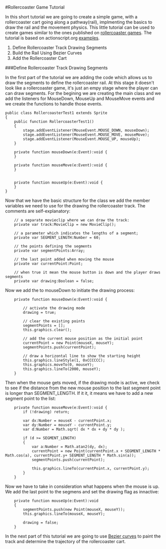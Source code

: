 #Rollercoaster Game Tutorial

In this short tutorial we are going to create a simple game, with a rollercoaster cart going along a pathway(rail), implmenting the basics to draw the rail and the movement physics. This little tutorial can be used to create games similar to the ones published on [rollercoaster games]. The tutorial is based on actionscript.org [examples][1].

1. Define Rollercoaster Track Drawing Segments
2. Build the Rail Using Bezier Curves
3. Add the Rollercoaster Cart

###Define Rollercoaster Track Drawing Segments

In the first part of the tutorial we are adding the code which allows us to draw the segments to define the rollercoaster rail. At this stage it doesn't look like a rollercoaster game, it's just an empy stage where the player can can draw segments. For the begining we are creating the main class and we add the listeners for MouseDown, MouseUp and MouseMove events and we create the functions to handle those events.

	public class RollercoasterTest1 extends Sprite
	{		
		public function RollercoasterTest1()
		{	
			stage.addEventListener(MouseEvent.MOUSE_DOWN, mouseDown);
			stage.addEventListener(MouseEvent.MOUSE_MOVE, mouseMove);
			stage.addEventListener(MouseEvent.MOUSE_UP, mouseUp);		
		}
		
		private function mouseDown(e:Event):void {
    	}
		
		private function mouseMove(e:Event):void {
		}
		
		
		private function mouseUp(e:Event):void {	
		}
	}
		
Now that we have the basic structure for the class we add the member variables we need to use for the drawing the rollercoaster track. The comments are self-explanatory:

		// a separate movieclip where we can draw the track:
		private var track:MovieClip = new MovieClip();
		
		// a parameter which indicates the lengths of a segment;
		private var SEGMENT_LENGTH:Number = 60;
				
		// the points defining the segments
		private var segmentPoints:Array;
		
		// the last point added when moving the mouse
		private var currentPoint:Point;
		
		// when true it mean the mouse button is down and the player draws segments
		private var drawing:Boolean = false;

Now we add the to mouseDown to initiate the drawing process:

		private function mouseDown(e:Event):void {

			// activate the drawing mode
			drawing = true;
			
			// clear the existing points
			segmentPoints = [];
			this.graphics.clear();
			
			// add the current mouse position as the initial point
			currentPoint = new Point(mouseX, mouseY);
			segmentPoints.push(currentPoint);
			
			// draw a horizontal line to show the starting height 
			this.graphics.lineStyle(1, 0xCCCCCC);
			this.graphics.moveTo(0, mouseY);
			this.graphics.lineTo(2000, mouseY);
		} 
		
Then when the mouse gets moved, if the drawing mode is active, we check to see if the distance from the new mouse position to the last segment point is longer than SEGMENT_LENGTH. If it it, it means we have to add a new segment point to the list:

		private function mouseMove(e:Event):void {
			if (!drawing) return;
			
			var dx:Number = mouseX - currentPoint.x;
			var dy:Number = mouseY - currentPoint.y;
			var d:Number = Math.sqrt( dx * dx + dy * dy );
			
			if (d >= SEGMENT_LENGTH) 
			{
				var a:Number = Math.atan2(dy, dx);
				currentPoint = new Point(currentPoint.x + SEGMENT_LENGTH * Math.cos(a), currentPoint.y+ SEGMENT_LENGTH * Math.sin(a));
				segmentPoints.push(currentPoint);
				
				this.graphics.lineTo(currentPoint.x, currentPoint.y);
			}
		}

Now we have to take in consideration what happens when the mouse is up. We add the last point to the segmens and set the drawing flag as innactive:

		private function mouseUp(e:Event):void 
		{	
			segmentPoints.push(new Point(mouseX, mouseY));
			this.graphics.lineTo(mouseX, mouseY);
			
			drawing = false;
		}
		
In the next part of this tutorial we are going to use [Bezier curves] to paint the track and determine the trajectory of the rollercoaster cart.

[rollercoaster games]:http://rollercoastergames.net
[1]::http://www.actionscript.org/forums/showthread.php3?t=242191
[Bezier curves]:http://en.wikipedia.org/wiki/B%C3%A9zier_curve